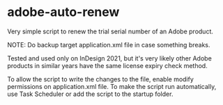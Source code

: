 # adobe-auto-renew

Very simple script to renew the trial serial number of an Adobe product.

NOTE: Do backup target application.xml file in case something breaks.

Tested and used only on InDesign 2021, but it's very likely other Adobe products in similar years have the same license expiry check method.

To allow the script to write the changes to the file, enable modify permissions on application.xml file.
To make the script run automatically, use Task Scheduler or add the script to the startup folder.
